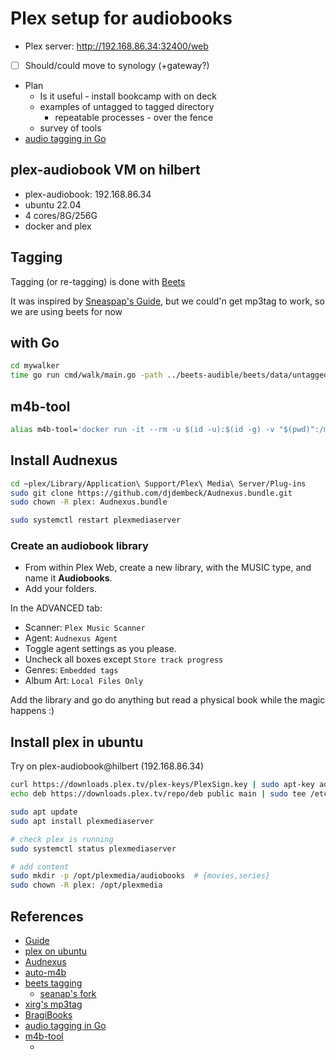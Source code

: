# Plex setup for audiobooks

- Plex server: <http://192.168.86.34:32400/web>
- [ ] Should/could move to synology (+gateway?)
- Plan
  - Is it useful - install bookcamp with on deck
  - examples of untagged to tagged directory
    - repeatable processes - over the fence
  - survey of tools
- [audio tagging in Go](https://github.com/dhowden/tag)

## plex-audiobook VM on hilbert

- plex-audiobook: 192.168.86.34
- ubuntu 22.04
- 4 cores/8G/256G
- docker and plex

## Tagging

Tagging (or re-tagging) is done with [Beets](`./beets/README.md)

It was inspired by [Sneaspap's Guide](https://github.com/seanap/Plex-Audiobook-Guide), but we could'n get mp3tag to work, so we are using beets for now

## with Go

```bash
cd mywalker
time go run cmd/walk/main.go -path ../beets-audible/beets/data/untagged/
```

## m4b-tool

```bash
alias m4b-tool='docker run -it --rm -u $(id -u):$(id -g) -v "$(pwd)":/mnt sandreas/m4b-tool:latest'
```

## Install Audnexus

```bash
cd ~plex/Library/Application\ Support/Plex\ Media\ Server/Plug-ins
sudo git clone https://github.com/djdembeck/Audnexus.bundle.git
sudo chown -R plex: Audnexus.bundle

sudo systemctl restart plexmediaserver
```

### Create an audiobook library

- From within Plex Web, create a new library, with the MUSIC type, and name it **Audiobooks**.
- Add your folders.

In the ADVANCED tab:

- Scanner: `Plex Music Scanner`
- Agent: `Audnexus Agent`
- Toggle agent settings as you please.
- Uncheck all boxes except `Store track progress`
- Genres: `Embedded tags`
- Album Art: `Local Files Only`

Add the library and go do anything but read a physical book while the magic happens :)

## Install plex in ubuntu

Try on plex-audiobook@hilbert (192.168.86.34)

```bash
curl https://downloads.plex.tv/plex-keys/PlexSign.key | sudo apt-key add -
echo deb https://downloads.plex.tv/repo/deb public main | sudo tee /etc/apt/sources.list.d/plexmediaserver.list

sudo apt update
sudo apt install plexmediaserver

# check plex is running
sudo systemctl status plexmediaserver

# add content
sudo mkdir -p /opt/plexmedia/audiobooks  # {movies,series}
sudo chown -R plex: /opt/plexmedia
```

## References

- [Guide](https://github.com/seanap/Plex-Audiobook-Guide?utm_source=pocket_mylist#players)
- [plex on ubuntu](https://linuxize.com/post/how-to-install-plex-media-server-on-ubuntu-20-04/)
- [Audnexus](https://github.com/djdembeck/Audnexus.bundle)
- [auto-m4b](https://registry.hub.docker.com/r/seanap/auto-m4b/)
- [beets tagging](https://github.com/Neurrone/beets-audible)
  - [seanap's fork](https://github.com/seanap/beets-audible)
- [xirg's mp3tag](https://github.com/Xirg/docker-mp3tag)
- [BragiBooks](https://github.com/djdembeck/bragibooks)
- [audio tagging in Go](https://github.com/dhowden/tag)
- [m4b-tool](https://github.com/sandreas/m4b-tool)
  - []()
